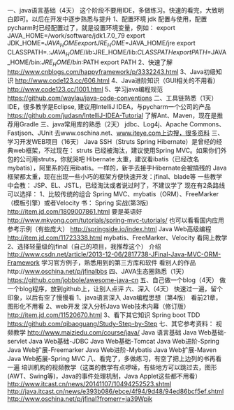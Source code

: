 一、java语言基础（4天）
      这个阶段不要用IDE，多做练习。快速的看完，大致明白即可。以后在开发中逐步熟悉与提升
  1、配置环境
        jdk 配置与使用，配置pycharm时已经配置过了，就是设置环境变量，例如：
        export JAVA_HOME=/work/software/jdk1.7.0_79
        export JDK_HOME=$JAVA_HOME
        export JRE_HOME=$JAVA_HOME/jre
        export CLASSPATH=.:$JAVA_HOME/lib:$JRE_HOME/lib:$CLASSPATH
        export PATH=$JAVA_HOME/bin:$JRE_HOME/bin:$PATH
        export PATH
  2、快速了解
        http://www.cnblogs.com/happyframework/p/3332243.html
  3、Java初级知识
        http://www.code123.cc/606.html
  4、Java进阶知识（GUI相关的不用看）
        http://www.code123.cc/1001.html
  5、学习java编程规范
        https://github.com/waylau/java-code-conventions
二、工具链熟悉（1天）
      IDE，很多教学是Eclipse, 建议用IntelliJ IDEA，与pycharm一个公司的产品 
      https://github.com/judasn/IntelliJ-IDEA-Tutorial
      了解Ant、Maven，现在是推荐用Gradle 
三、java常用库的熟悉（2天）
      jdbc、Log4j、Apache Commons、Fastjson、JUnit
      去www.oschina.net、www.iteye.com上边搜，很多资料
三、学习开发WEB项目（16天）
      Java SSH（Struts Spring Hibernate）是曾经的经典web框架，不过现在：
      struts 已经被淘汰，建议使用Spring MVC。如果你们外包的公司用struts，你就哭吧
      Hibernate 太重，建议看ibatis（已经改名mybatis），阿里系的在用ibatis。一样的，新手去接手Hibernate会被搞残的
      Java框架都太重，现在出现一些小巧的框架方便快速开发：jfinal、blade等
      一些教学中会教：
          JSP、EL、JSTL，已经淘汰或者说过时了，不建议学了
      现在有2条路线可以选择：
          1、比较传统的组合
                Spring MVC、mybatis（ORM）、FreeMarker（模板引擎）或者Velocity
                书：
                Spring 实战(第3版)
                http://item.jd.com/1809007861.html
                要是英语好
                http://www.mkyong.com/tutorials/spring-mvc-tutorials/
                也可以看看国内应用参考示例（有些庞大）
                http://springside.io/index.html
                Java Web高级编程
                http://item.jd.com/11723338.html
                mybatis、FreeMarker、Velocity
                看网上教学
          2、选择轻量级的jfinal（自己的项目，我推荐这个）
                介绍
                http://www.csdn.net/article/2013-12-06/2817738-JFinal-Java-MVC-ORM-Framework
                学习官方例子，熟悉用到的第三方库和软件
                看别人的作品http://www.oschina.net/p/jfinalbbs
四、JAVA生态圈熟悉（1天）
          https://github.com/jobbole/awesome-java-cn
五、自己做一个blog（4天）
          做一个blog程序，放到github上，让别人点评
六、深入（4天）
            快速过一遍，留个印象，以后有空了慢慢看
        1、java语言深入
            Java编程思想（第4版）
            看前21章，图形化不用看
        2、web开发
            深入分析Java Web技术内幕（修订版）
            http://item.jd.com/11520670.html
        3、看下其它知识
            Spring boot
            TDD
            https://github.com/qibaoguang/Study-Step-by-Step
七、其它参考资料：
        视频教学
        http://www.maiziedu.com/course/java/
        Java 语言基础
        Java Web基础-servlet
        Java Web基础-JDBC
        Java Web基础-Tomcat
        Java Web进阶-Spring
        Java Web扩展-Freemarker
        Java Web进阶-Mybatis
        Java Web扩展-Maven
        Java Web拓展-Spring MVC
八、看完了，多做练习，有空了把上边列的书再看一遍
        培训机构的视频教学（这类的教学有点啰嗦，有些地方可以跳过去，图形(AWT、Swing等)，Java的事件处理机制，Java Applet这些都不用看）
        http://www.itcast.cn/news/20141107/10494252523.shtml
        http://java.itcast.cn/news/e393b086/ebce/4f94/9d48/94ed86bcf5ef.shtml
        http://www.oschina.net/p/jfinal?fromerr=ja39Wpik
